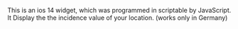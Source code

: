 This is an ios 14 widget, which was programmed in scriptable by JavaScript. It Display the the incidence value of your location. (works only in Germany)
